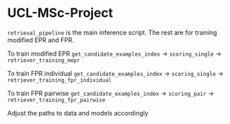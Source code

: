 # UCL-MSc-Project

`retrieval_pipeline` is the main inference script. The rest are for training modified EPR and FPR.

To train modified EPR `get_candidate_examples_index` -> `scoring_single` -> `retriever_training_mepr`

To train FPR individual `get_candidate_examples_index` -> `scoring_single` -> `retriever_training_fpr_individual`

To train FPR pairwise `get_candidate_examples_index` -> `scoring_pair` -> `retriever_training_fpr_pairwise`

Adjust the paths to data and models accordingly
